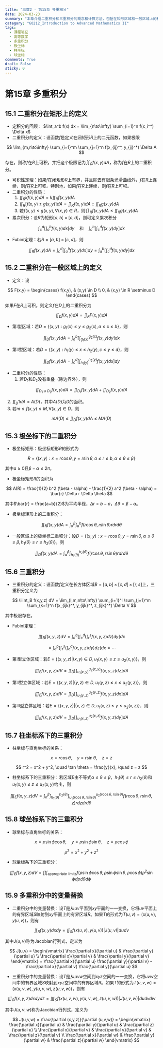 ```yaml
---
title: "高数2 - 第15章 多重积分"
date: 2024-03-23
summary: "本章介绍二重积分和三重积分的概念和计算方法，包括在矩形区域和一般区域上的积分、极坐标下的二重积分、柱坐标系和球坐标系下的三重积分，以及多重积分中的变量替换。"
category: "G0212_Introduction to Advanced Mathematics II"
tags:
  - 课程笔记
  - 高等数学
  - 多重积分
  - 极坐标
  - 柱坐标
  - 球坐标
comments: True
draft: False
sticky: 0
---
```

# 第15章 多重积分

## 15.1 二重积分在矩形上的定义

- 定积分的回顾：
  $\int_a^b f(x) dx = \lim_{n\to\infty} \sum_{i=1}^n f(x_i^*) \Delta x$
- 二重积分的定义：设函数$f$是定义在闭矩形$R$上的二元函数，如果极限
  
$$
\lim_{m,n\to\infty} \sum_{i=1}^m \sum_{j=1}^n f(x_{ij}^*, y_{ij}^*) \Delta A
$$

  存在，则称$f$在$R$上可积，并把这个极限记为$\iint_R f(x,y) dA$，称为$f$在$R$上的二重积分。
- 可积性定理：如果$f$在闭矩形$R$上有界，并且除去有限条光滑曲线外，$f$在$R$上连续，则$f$在$R$上可积。特别地，如果$f$在$R$上连续，则$f$在$R$上可积。
- 二重积分的性质：
  1. $\iint_R kf(x,y) dA = k \iint_R f(x,y) dA$
  2. $\iint_R [f(x,y) \pm g(x,y)] dA = \iint_R f(x,y) dA \pm \iint_R g(x,y) dA$
  3. 若$f(x,y) \leq g(x,y), \forall (x,y) \in R$，则$\iint_R f(x,y) dA \leq \iint_R g(x,y) dA$
- 累次积分：设$R$为矩形$[a,b] \times [c,d]$，则可定义累次积分
  
$$
\int_c^d \left[ \int_a^b f(x,y) dx \right] dy \quad \text{和} \quad \int_a^b \left[ \int_c^d f(x,y) dy \right] dx
$$

- Fubini定理：若$R = [a,b] \times [c,d]$，则
  
$$
\iint_R f(x,y)dA = \int_c^d \left[ \int_a^b f(x,y) dx \right] dy = \int_a^b \left[ \int_c^d f(x,y) dy \right] dx
$$

## 15.2 二重积分在一般区域上的定义
- 定义：设
  
$$
F(x,y) = \begin{cases}
    f(x,y), & (x,y) \in D \\
    0,      & (x,y) \in R \setminus D
  \end{cases}
$$

  如果$F$在$R$上可积，则定义$f$在$D$上的二重积分为
  
$$
\iint_D f(x,y) dA = \iint_R F(x,y) dA
$$

- 第I型区域：若$D = \{(x,y) : g_1(x) \leq y \leq g_2(x), a \leq x \leq b\}$，则
  
$$
\iint_D f(x,y) dA = \int_a^b \left[ \int_{g_1(x)}^{g_2(x)} f(x,y) dy \right] dx
$$

- 第II型区域：若$D = \{(x,y) : h_1(y) \leq x \leq h_2(y), c \leq y \leq d\}$，则
  
$$
\iint_D f(x,y) dA = \int_c^d \left[ \int_{h_1(y)}^{h_2(y)} f(x,y) dx \right] dy
$$

- 二重积分的性质：
  1. 若$D_1$和$D_2$没有重叠（除边界外），则
     
$$
\iint_{D_1 \cup D_2} f(x,y) dA = \iint_{D_1} f(x,y) dA + \iint_{D_2} f(x,y) dA
$$

  2. $\iint_D 1 dA = A(D)$，其中$A(D)$为$D$的面积。
  3. 若$m \leq f(x,y) \leq M, \forall (x,y) \in D$，则
     
$$
mA(D) \leq \iint_D f(x,y) dA \leq MA(D)
$$

## 15.3 极坐标下的二重积分
- 极坐标矩形：极坐标矩形$R$的形式为
  
$$
R = \{(x,y): x = r \cos \theta, y = r \sin \theta, a \leq r \leq b, \alpha \leq \theta \leq \beta\}
$$

  其中$a \geq 0$且$\beta - \alpha \leq 2\pi$。
- 极坐标矩形$R$的面积为
  
$$
A(R) = \frac{1}{2} b^2 (\beta - \alpha) - \frac{1}{2} a^2 (\beta - \alpha) = \bar{r} \Delta r \Delta \theta
$$

  其中$\bar{r} = \frac{a+b}{2}$为平均半径，$\Delta r = b-a$，$\Delta \theta = \beta - \alpha$。

- 极坐标矩形上的二重积分：
  
$$
\iint_R f(x,y) dA = \int_{\alpha}^{\beta} \int_a^b f(r \cos \theta, r \sin \theta) r dr d\theta
$$

- 一般区域上的极坐标二重积分：设$D = \{(x,y) : x = r \cos \theta, y = r \sin \theta, \alpha \leq \theta \leq \beta, h_1(\theta) \leq r \leq h_2(\theta)\}$，则
  
$$
\iint_D f(x,y) dA = \int_{\alpha}^{\beta} \int_{h_1(\theta)}^{h_2(\theta)} f(r \cos \theta, r \sin \theta) r dr d\theta
$$

## 15.6 三重积分

- 三重积分的定义：设函数$f$定义在长方体区域$B = [a,b] \times [c,d] \times [r,s]$上，三重积分定义为
  
$$
\iiint_B f(x,y,z) dV = \lim_{l,m,n\to\infty} \sum_{i=1}^l \sum_{j=1}^m \sum_{k=1}^n f(x_{ijk}^*, y_{ijk}^*, z_{ijk}^*) \Delta V
$$

  其中极限存在。

- Fubini定理：
  
$$
\iiint_B f(x,y,z) dV = \int_a^b \left[ \int_c^d \left( \int_r^s f(x,y,z) dz \right) dy \right] dx
$$

$$
= \int_a^b \left[ \int_r^s \left( \int_c^d f(x,y,z) dy \right) dz \right] dx = \cdots
$$

- 第I型立体区域：若$E = \{(x,y,z) | (x,y) \in D, u_1(x,y) \leq z \leq u_2(x,y)\}$，则
  
$$
\iiint_E f(x,y,z) dV = \iint_D \left[ \int_{u_1(x,y)}^{u_2(x,y)} f(x,y,z) dz \right] dA
$$

- 第II型立体区域：若$E = \{(x,y,z) | (y,z) \in D, u_1(y,z) \leq x \leq u_2(y,z)\}$，则
  
$$
\iiint_E f(x,y,z) dV = \iint_D \left[ \int_{u_1(y,z)}^{u_2(y,z)} f(x,y,z) dx \right] dA
$$

- 第III型立体区域：若$E = \{(x,y,z) | (x,z) \in D, u_1(x,z) \leq y \leq u_2(x,z)\}$，则
  
$$
\iiint_E f(x,y,z) dV = \iint_D \left[ \int_{u_1(x,z)}^{u_2(x,z)} f(x,y,z) dy \right] dA
$$

## 15.7 柱坐标系下的三重积分

- 柱坐标与直角坐标的关系：
  
$$
x = r \cos \theta, \quad y = r \sin \theta, \quad z = z
$$

$$
r^2 = x^2 + y^2, \quad \tan \theta = \frac{y}{x}, \quad z = z
$$

- 柱坐标系下的三重积分：若区域$E$由不等式$\alpha \leq \theta \leq \beta$，$h_1(\theta) \leq r \leq h_2(\theta)$和$u_1(x,y) \leq z \leq u_2(x,y)$给出，则
  
$$
\iiint_E f(x,y,z) dV = \int_{\alpha}^{\beta} \int_{h_1(\theta)}^{h_2(\theta)} \int_{u_1(r \cos \theta, r \sin \theta)}^{u_2(r \cos \theta, r \sin \theta)} f(r \cos \theta, r \sin \theta, z) r dz dr d\theta
$$

## 15.8 球坐标系下的三重积分

- 球坐标与直角坐标的关系：
  
$$
x = \rho \sin \phi \cos \theta, \quad y = \rho \sin \phi \sin \theta, \quad z = \rho \cos \phi
$$

$$
\rho^2 = x^2 + y^2 + z^2
$$

- 球坐标系下的三重积分：
  
$$
\iiint_E f(x,y,z) dV = \int \int \int_{\text{appropriate limits}} f(\rho \sin \phi \cos \theta, \rho \sin \phi \sin \theta, \rho \cos \phi) \rho^2 \sin \phi d\rho d\theta d\phi
$$

## 15.9 多重积分中的变量替换

- 二重积分中的变量替换：设$T$是从$uv$平面到$xy$平面的一一变换，它将$uv$平面上的有界区域$S$映射到$xy$平面上的有界区域$R$。如果$T$的形式为$T(u,v) = (x(u,v), y(u,v))$，则有
  
$$
\iint_R f(x,y) dx dy = \iint_S f(x(u,v), y(u,v)) |J(u,v)| du dv
$$

  其中$J(u,v)$称为Jacobian行列式，定义为
  
$$
J(u,v) = \begin{vmatrix}
    \frac{\partial x}{\partial u} & \frac{\partial y}{\partial u} \\
    \frac{\partial x}{\partial v} & \frac{\partial y}{\partial v}
  \end{vmatrix} = \frac{\partial x}{\partial u} \frac{\partial y}{\partial v} - \frac{\partial x}{\partial v} \frac{\partial y}{\partial u}
$$

- 三重积分中的变量替换：设$T$是从$uvw$空间到$xyz$空间的一一变换，它将$uvw$空间中的有界区域$S$映射到$xyz$空间中的有界区域$R$。如果$T$的形式为$T(u,v,w) = (x(u,v,w), y(u,v,w), z(u,v,w))$，则有
  
$$
\iiint_R f(x,y,z) dx dy dz = \iiint_S f(x(u,v,w), y(u,v,w), z(u,v,w)) |J(u,v,w)| du dv dw
$$

  其中$J(u,v,w)$称为Jacobian行列式，定义为
  
$$
J(u,v,w) = \frac{\partial (x,y,z)}{\partial (u,v,w)} = \begin{vmatrix}
    \frac{\partial x}{\partial u} & \frac{\partial y}{\partial u} & \frac{\partial z}{\partial u} \\
    \frac{\partial x}{\partial v} & \frac{\partial y}{\partial v} & \frac{\partial z}{\partial v} \\
    \frac{\partial x}{\partial w} & \frac{\partial y}{\partial w} & \frac{\partial z}{\partial w}
  \end{vmatrix}
$$